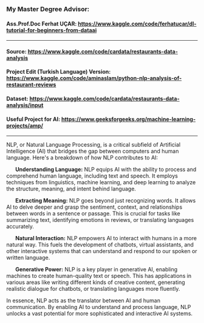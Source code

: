 ### My Master Degree Advisor: 
#### Ass.Prof.Doc Ferhat UÇAR: https://www.kaggle.com/code/ferhatucar/dl-tutorial-for-beginners-from-dataai
-----------------------------------------------------------------
#### Source:                             https://www.kaggle.com/code/cardata/restaurants-data-analysis
#### Project Edit (Turkish Language) Version:            https://www.kaggle.com/code/aminaslam/python-nlp-analysis-of-restaurant-reviews
#### Dataset:                            https://www.kaggle.com/code/cardata/restaurants-data-analysis/input

#### Useful Project for AI: https://www.geeksforgeeks.org/machine-learning-projects/amp/
----------------------------------------------------------------

NLP, or Natural Language Processing, is a critical subfield of Artificial Intelligence (AI) that bridges the gap between computers and human language. Here's a breakdown of how NLP contributes to AI:

&nbsp; &nbsp; &nbsp; **Understanding Language:** NLP equips AI with the ability to process and comprehend human language, including text and speech. It employs techniques from linguistics, machine learning, and deep learning to analyze the structure, meaning, and intent behind language.

&nbsp; &nbsp; &nbsp; **Extracting Meaning:** NLP goes beyond just recognizing words. It allows AI to delve deeper and grasp the sentiment, context, and relationships between words in a sentence or passage. This is crucial for tasks like summarizing text, identifying emotions in reviews, or translating languages accurately.

&nbsp; &nbsp; &nbsp; **Natural Interaction:** NLP empowers AI to interact with humans in a more natural way. This fuels the development of chatbots, virtual assistants, and other interactive systems that can understand and respond to our spoken or written language.

&nbsp; &nbsp; &nbsp; **Generative Power:** NLP is a key player in generative AI, enabling machines to create human-quality text or speech. This has applications in various areas like  writing different kinds of creative content, generating realistic dialogue for chatbots, or translating languages more fluently.

In essence, NLP acts as the translator between AI and human communication. By enabling AI to understand and process language, NLP unlocks a vast potential for more sophisticated and interactive AI systems.
